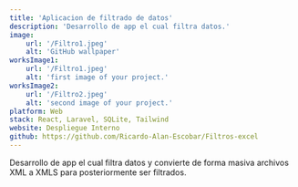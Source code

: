 ```yaml
---
title: 'Aplicacion de filtrado de datos'
description: 'Desarrollo de app el cual filtra datos.'
image:
    url: '/Filtro1.jpeg'
    alt: 'GitHub wallpaper'
worksImage1:
    url: '/Filtro1.jpeg'
    alt: 'first image of your project.'
worksImage2:
    url: '/Filtro2.jpeg'
    alt: 'second image of your project.'
platform: Web
stack: React, Laravel, SQLite, Tailwind
website: Despliegue Interno
github: https://github.com/Ricardo-Alan-Escobar/Filtros-excel
---
```

Desarrollo de app el cual filtra datos y convierte de forma masiva archivos XML a XMLS para posteriormente ser filtrados.
